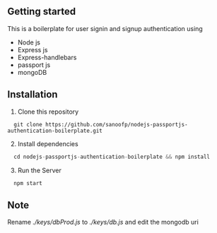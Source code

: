 ## Getting started


This is a boilerplate for user signin and signup authentication using
+ Node js
+ Express js
+ Express-handlebars
+ passport js
+ mongoDB

## Installation

1. Clone this repository

```
  git clone https://github.com/sanoofp/nodejs-passportjs-authentication-boilerplate.git
```

2. Install dependencies

```javascript
  cd nodejs-passportjs-authentication-boilerplate && npm install
```

3. Run the Server

```javascript
  npm start
```

## Note

Rename _./keys/dbProd.js_ to _./keys/db.js_ and edit the mongodb uri